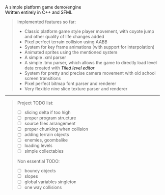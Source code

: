 A simple platform game demo/engine <br>
Written entirely in C++ and SFML <br>

>
>Implemented features so far:
>- Classic platform game style player movement, with coyote jump and other quality of life changes added
>- Pixel perfect terrain collision using AABB
>- System for key frame animations (with support for interpolation)
>- Animated sprites using the mentioned system
>- A simple .xml parser
>- A simple .tmx parser, which allows the game to directly load level data created with *[Tiled level editor](https://www.mapeditor.org)*
>- System for pretty and precise camera movement with old school screen transitions
>- Pixel perfect bitmap font parser and renderer
>- Very flexible nine slice texture parser and renderer
>

---

>
>Project TODO list:
>- [ ] slicing delta if too high
>- [ ] proper program structure
>- [ ] source files arrangement
>- [ ] proper chunking when collision
>- [ ] adding terrain objects
>- [ ] enemies, goombalike
>- [ ] loading levels
>- [ ] simple collectables
>
>Non essential TODO:
>- [ ] bouncy objects
>- [ ] slopes
>- [ ] global variables singleton
>- [ ] one way collisions
>